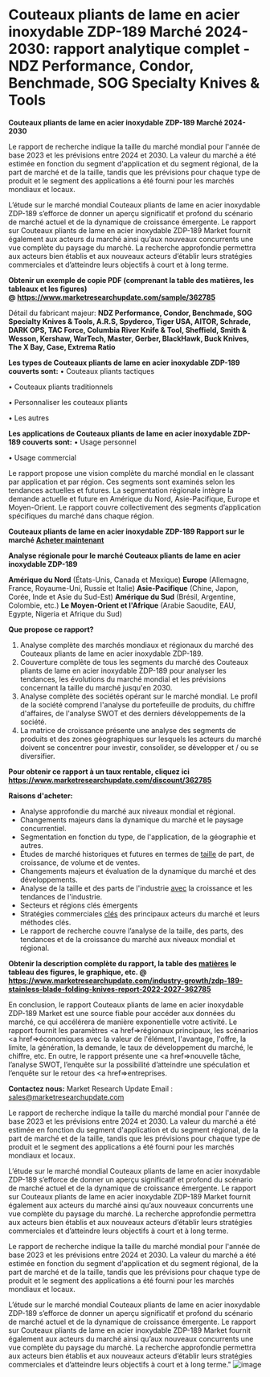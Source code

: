# Couteaux pliants de lame en acier inoxydable ZDP-189 Marché 2024-2030: rapport analytique complet - NDZ Performance, Condor, Benchmade, SOG Specialty Knives & Tools

<strong>Couteaux pliants de lame en acier inoxydable ZDP-189 Marché 2024-2030</strong>

Le rapport de recherche indique la taille du marché mondial pour l'année de base 2023 et les prévisions entre 2024 et 2030. La valeur du marché a été estimée en fonction du segment d'application et du segment régional, de la part de marché et de la taille, tandis que les prévisions pour chaque type de produit et le segment des applications a été fourni pour les marchés mondiaux et locaux.

L’étude sur le marché mondial Couteaux pliants de lame en acier inoxydable ZDP-189 s’efforce de donner un aperçu significatif et profond du scénario de marché actuel et de la dynamique de croissance émergente. Le rapport sur Couteaux pliants de lame en acier inoxydable ZDP-189 Market fournit également aux acteurs du marché ainsi qu’aux nouveaux concurrents une vue complète du paysage du marché. La recherche approfondie permettra aux acteurs bien établis et aux nouveaux acteurs d’établir leurs stratégies commerciales et d’atteindre leurs objectifs à court et à long terme.

<strong><b>Obtenir un exemple de copie PDF (comprenant la table des matières, les tableaux et les figures) @ </b></strong><strong><a href=http://www.marketresearchupdate.com/sample/362785>https://www.marketresearchupdate.com/sample/362785</a></strong></u></a></strong>

Détail du fabricant majeur:
<strong>NDZ Performance, Condor, Benchmade, SOG Specialty Knives & Tools, A.R.S, Spyderco, Tiger USA, AITOR, Schrade, DARK OPS, TAC Force, Columbia River Knife & Tool, Sheffield, Smith & Wesson, Kershaw, WarTech, Master, Gerber, BlackHawk, Buck Knives, The X Bay, Case, Extrema Ratio</strong>

<strong>Les types de Couteaux pliants de lame en acier inoxydable ZDP-189 couverts sont:</strong>
• Couteaux pliants tactiques

• Couteaux pliants traditionnels

• Personnaliser les couteaux pliants

• Les autres

<strong>Les applications de Couteaux pliants de lame en acier inoxydable ZDP-189 couverts sont:</strong>
• Usage personnel

• Usage commercial

Le rapport propose une vision complète du marché mondial en le classant par application et par région. Ces segments sont examinés selon les tendances actuelles et futures. La segmentation régionale intègre la demande actuelle et future en Amérique du Nord, Asie-Pacifique, Europe et Moyen-Orient. Le rapport couvre collectivement des segments d’application spécifiques du marché dans chaque région.

<strong>Couteaux pliants de lame en acier inoxydable ZDP-189 Rapport sur le marché <a href=https://www.marketresearchupdate.com/buynow/362785> Acheter maintenant </a></strong></a></strong>

<strong>Analyse régionale pour le marché Couteaux pliants de lame en acier inoxydable ZDP-189</strong>

<strong>Amérique du Nord</strong> (États-Unis, Canada et Mexique)
<strong>Europe</strong> (Allemagne, France, Royaume-Uni, Russie et Italie)
<strong>Asie-Pacifique</strong> (Chine, Japon, Corée, Inde et Asie du Sud-Est)
<strong>Amérique du Sud</strong> (Brésil, Argentine, Colombie, etc.)
<strong>Le Moyen-Orient et l'Afrique</strong> (Arabie Saoudite, EAU, Egypte, Nigeria et Afrique du Sud)

<strong>Que propose ce rapport?</strong>

1) Analyse complète des marchés mondiaux et régionaux du marché des Couteaux pliants de lame en acier inoxydable ZDP-189.
2) Couverture complète de tous les segments du marché des Couteaux pliants de lame en acier inoxydable ZDP-189 pour analyser les tendances, les évolutions du marché mondial et les prévisions concernant la taille du marché jusqu'en 2030.
3) Analyse complète des sociétés opérant sur le marché mondial. Le profil de la société comprend l'analyse du portefeuille de produits, du chiffre d'affaires, de l'analyse SWOT et des derniers développements de la société.
4) La matrice de croissance présente une analyse des segments de produits et des zones géographiques sur lesquels les acteurs du marché doivent se concentrer pour investir, consolider, se développer et / ou se diversifier.

<strong>Pour obtenir ce rapport à un taux rentable, cliquez ici</strong>
<strong><a href=https://www.marketresearchupdate.com/discount/362785>https://www.marketresearchupdate.com/discount/362785</a></strong></b></u></strong></a>

<strong>Raisons d'acheter:</strong>
<ul>
  <li>Analyse approfondie du marché aux niveaux mondial et régional.</li>
  <li>Changements majeurs dans la dynamique du marché et le paysage concurrentiel.</li>
  <li>Segmentation en fonction du type, de l'application, de la géographie et autres.</li>
  <li>Études de marché historiques et futures en termes de <a href=>taille</a> de part, de croissance, de volume et de ventes.</li>
  <li>Changements majeurs et évaluation de la dynamique du marché et des développements.</li>
  <li>Analyse de la taille et des parts de l'industrie <a href=>avec</a> la croissance et les tendances de l'industrie.</li>
  <li>Secteurs et régions clés émergents</li>
  <li>Stratégies commerciales <a href=>clés</a> des principaux acteurs du marché et leurs méthodes clés.</li>
  <li>Le rapport de recherche couvre l’analyse de la taille, des parts, des tendances et de la croissance du marché aux niveaux mondial et régional.</li>
</ul>
<strong><b>Obtenir la description complète du rapport, la table des <a href=>matières</a> le tableau des figures, le graphique, etc. @ </b></strong> <strong><a href=https://www.marketresearchupdate.com/industry-growth/zdp-189-stainless-blade-folding-knives-report-2022-2027-362785>https://www.marketresearchupdate.com/industry-growth/zdp-189-stainless-blade-folding-knives-report-2022-2027-362785</a></strong></a></strong>

En conclusion, le rapport Couteaux pliants de lame en acier inoxydable ZDP-189 Market est une source fiable pour accéder aux données du marché, ce qui accélérera de manière exponentielle votre activité. Le rapport fournit les paramètres <a href=>régionaux</a> principaux, les scénarios <a href=>économiques</a> avec la valeur de l'élément, l'avantage, l'offre, la limite, la génération, la demande, le taux de développement du marché, le chiffre, etc. En outre, le rapport présente une <a href=>nouvelle</a> tâche, l’analyse SWOT, l’enquête sur la possibilité d’atteindre une spéculation et l’enquête sur le retour des <a href=>entreprises.</a>

<strong>Contactez nous:</strong>
Market Research Update
Email : sales@marketresearchupdate.com

Le rapport de recherche indique la taille du marché mondial pour l'année de base 2023 et les prévisions entre 2024 et 2030. La valeur du marché a été estimée en fonction du segment d'application et du segment régional, de la part de marché et de la taille, tandis que les prévisions pour chaque type de produit et le segment des applications a été fourni pour les marchés mondiaux et locaux.

L’étude sur le marché mondial Couteaux pliants de lame en acier inoxydable ZDP-189 s’efforce de donner un aperçu significatif et profond du scénario de marché actuel et de la dynamique de croissance émergente. Le rapport sur Couteaux pliants de lame en acier inoxydable ZDP-189 Market fournit également aux acteurs du marché ainsi qu’aux nouveaux concurrents une vue complète du paysage du marché. La recherche approfondie permettra aux acteurs bien établis et aux nouveaux acteurs d’établir leurs stratégies commerciales et d’atteindre leurs objectifs à court et à long terme.

Le rapport de recherche indique la taille du marché mondial pour l'année de base 2023 et les prévisions entre 2024 et 2030. La valeur du marché a été estimée en fonction du segment d'application et du segment régional, de la part de marché et de la taille, tandis que les prévisions pour chaque type de produit et le segment des applications a été fourni pour les marchés mondiaux et locaux.

L’étude sur le marché mondial Couteaux pliants de lame en acier inoxydable ZDP-189 s’efforce de donner un aperçu significatif et profond du scénario de marché actuel et de la dynamique de croissance émergente. Le rapport sur Couteaux pliants de lame en acier inoxydable ZDP-189 Market fournit également aux acteurs du marché ainsi qu’aux nouveaux concurrents une vue complète du paysage du marché. La recherche approfondie permettra aux acteurs bien établis et aux nouveaux acteurs d’établir leurs stratégies commerciales et d’atteindre leurs objectifs à court et à long terme."
![image](https://github.com/romapatil009/Market-Trends/assets/126582232/1c43b8ca-6b58-45ff-a0b9-ad0b4c126f98)
